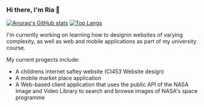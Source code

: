 ### Hi there, I'm Ria 👋

[![Anurag's GitHub stats](https://github-readme-stats.vercel.app/api/top-langs/?username=Ria-Kay)](https://github.com/anuraghazra/github-readme-stats)
[![Top Langs](https://github-readme-stats.vercel.app/api/top-langs/?username=Ria-Kay)](https://github.com/anuraghazra/github-readme-stats)

<!--
**Ria-Kay/Ria-Kay** is a ✨ _special_ ✨ repository because its `README.md` (this file) appears on your GitHub profile.

Here are some ideas to get you started:

- 🔭 I’m currently working on ...
- 🌱 I’m currently learning ...
- 👯 I’m looking to collaborate on ...
- 🤔 I’m looking for help with ...
- 💬 Ask me about ...
- 📫 How to reach me: ...
- 😄 Pronouns: ...
- ⚡ Fun fact: ...
-->
I'm currently working on learning how to designin websites of varying complexity, as well as web and mobile applications as part of my university course.

My current progects include:
- A childrens internet saftey website (CI453 Website design)
- A mobile market place application
- A Web-based client application that uses the public API of the NASA Image and Video Library to search and browse images of NASA's space programme
